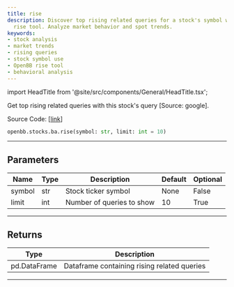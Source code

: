 ```yaml
---
title: rise
description: Discover top rising related queries for a stock's symbol with the OpenBB
  rise tool. Analyze market behavior and spot trends.
keywords:
- stock analysis
- market trends
- rising queries
- stock symbol use
- OpenBB rise tool
- behavioral analysis
---
```


import HeadTitle from '@site/src/components/General/HeadTitle.tsx';

<HeadTitle title="stocks.ba.rise - Reference | OpenBB SDK Docs" />

Get top rising related queries with this stock's query [Source: google].

Source Code: [[link](https://github.com/OpenBB-finance/OpenBBTerminal/tree/main/openbb_terminal/common/behavioural_analysis/google_model.py#L106)]

```python
openbb.stocks.ba.rise(symbol: str, limit: int = 10)
```

---

## Parameters

| Name | Type | Description | Default | Optional |
| ---- | ---- | ----------- | ------- | -------- |
| symbol | str | Stock ticker symbol | None | False |
| limit | int | Number of queries to show | 10 | True |


---

## Returns

| Type | Description |
| ---- | ----------- |
| pd.DataFrame | Dataframe containing rising related queries |
---
